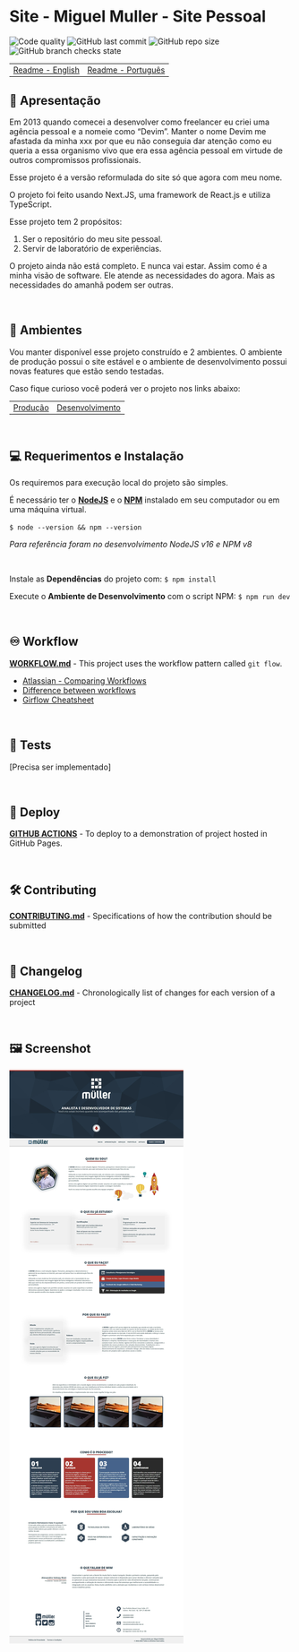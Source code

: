 # **Site - Miguel Muller - Site Pessoal**
![Code quality](https://img.shields.io/scrutinizer/quality/g/miguelsmuller/site-pessoal/master?style=flat-square)
![GitHub last commit](https://img.shields.io/github/last-commit/miguelsmuller/site-pessoal?style=flat-square)
![GitHub repo size](https://img.shields.io/github/repo-size/miguelsmuller/site-pessoal?style=flat-square)
![GitHub branch checks state](https://img.shields.io/github/checks-status/miguelsmuller/site-pessoal/master?style=flat-square)

<table>
 <tr>
  <td><a href="https://github.com/miguelsmuller/site-pessoal/blob/main/README-en.md">Readme - English</a></td>
  <td><a href="https://github.com/miguelsmuller/site-pessoal/blob/main/README.md">Readme - Português</a></td>
 </tr>
</table>

## :pushpin: **Apresentação**

Em 2013 quando comecei a desenvolver como freelancer eu criei uma agência pessoal e a nomeie como “Devim”. Manter o nome Devim me afastada da minha xxx por que eu não conseguia dar atenção como eu queria a essa organismo vivo que era essa agência pessoal em virtude de outros compromissos profissionais.

Esse projeto é a versão reformulada do site só que agora com meu nome.

O projeto foi feito usando Next.JS, uma framework de React.js e utiliza TypeScript.

Esse projeto tem 2 propósitos:
1.	Ser o repositório do meu site pessoal.
2.	Servir de laboratório de experiências.

O projeto ainda não está completo. E nunca vai estar. Assim como é a minha visão de software. Ele atende as necessidades do agora. Mais as necessidades do amanhã podem ser outras.

<br/>

## 	:link: **Ambientes**
Vou manter disponível esse projeto construído e 2 ambientes. O ambiente de produção possui o site estável e o ambiente de desenvolvimento possui novas features que estão sendo testadas.

Caso fique curioso você poderá ver o projeto nos links abaixo:

<table>
 <tr>
  <td><a href="#">Produção</a></td>
  <td><a href="#">Desenvolvimento</a></td>
 </tr>
</table>

<br/>

## :computer: **Requerimentos e Instalação**
Os requiremos para execução local do projeto são simples.

É necessário ter o **[NodeJS](https://nodejs.org/)** e o **[NPM](https://www.npmjs.com/)** instalado em seu computador ou em uma máquina virtual.

`$ node --version && npm --version`

_Para referência foram no desenvolvimento NodeJS v16 e NPM v8_

<br/>

Instale as **Dependências** do projeto com:
`$ npm install`

Execute o **Ambiente de Desenvolvimento** com o script NPM:
`$ npm run dev`

<br/>

## :infinity: **Workflow**
**[WORKFLOW.md](WORKFLOW.md)** - This project uses the workflow pattern called `git flow`.
- [Atlassian - Comparing Workflows](https://www.atlassian.com/br/git/tutorials/comparing-workflows/gitflow-workflow)
- [Difference between workflows](https://www.zup.com.br/blog/git-workflow)
- [Girflow Cheatsheet](https://danielkummer.github.io/git-flow-cheatsheet/index.pt_BR.html)

<br/>

## :1st_place_medal:	 **Tests**
[Precisa ser implementado]

<br/>

## :rocket: **Deploy**
**[GITHUB ACTIONS](https://github.com/miguelsmuller/site-pessoal/actions/workflows/push-to-gh-pages.yml)** - To deploy to a demonstration of project hosted in GitHub Pages.

<br/>

## :hammer_and_wrench: **Contributing**
**[CONTRIBUTING.md](CONTRIBUTING.md)** - Specifications of how the contribution should be submitted

<br/>

## :memo: **Changelog**
**[CHANGELOG.md](CHANGELOG.md)** - Chronologically list of changes for each version of a project

<br>

## :framed_picture: **Screenshot**
![Home](screenshot.jpeg "Title")
